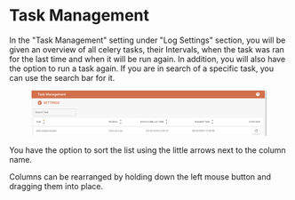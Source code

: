 # Task Management

In the "Task Management" setting under "Log Settings" section, you will be given an overview of all celery tasks, their Intervals,  when the task was ran for the last time and when it will be run again. In addition, you will also have the option to run a task again. If you are in search of a specific task, you can use the search bar for it.&#x20;



<figure><img src="../../../.gitbook/assets/image (3) (1) (1) (1) (1) (1) (1) (1) (1) (1).png" alt=""><figcaption></figcaption></figure>

You have the option to sort the list using the little arrows next to the column name.&#x20;

Columns can be rearranged by holding down the left mouse button and dragging them into place.&#x20;

